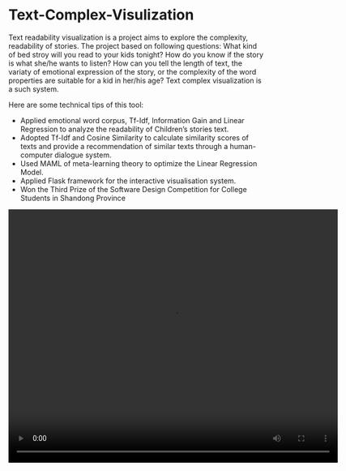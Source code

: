 # Text-Complex-Visulization
Text readability visualization is a project aims to explore the complexity, readability of stories. The project based on following questions: What kind of bed stroy will you read to your kids tonight? How do you know if the story is what she/he wants to listen? How can you tell the length of text, the variaty of emotional expression of the story, or the complexity of the word properties are suitable for a kid in her/his age?
Text complex visualization is a such system. 

Here are some technical tips of this tool:
  -	Applied emotional word corpus, Tf-Idf, Information Gain and Linear Regression to analyze the readability of Children’s stories text.
  -	Adopted Tf-Idf and Cosine Similarity to calculate similarity scores of texts and provide a recommendation of similar texts through a human-computer dialogue system.
  -	Used MAML of meta-learning theory to optimize the Linear Regression Model.
  -	Applied Flask framework for the interactive visualisation system.
  -	Won the Third Prize of the Software Design Competition for College Students in Shandong Province
<video src="./Video/story-readability.MP4" width="650px" height="500px" controls="controls">
</video>

